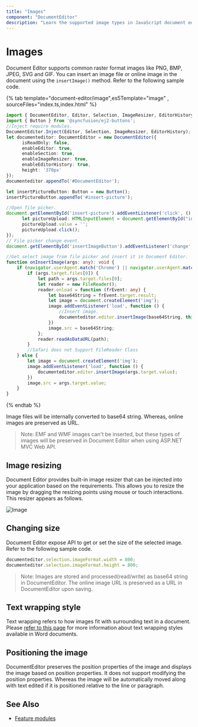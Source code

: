 ```yaml
---
title: "Images"
component: "DocumentEditor"
description: "Learn the supported image types in JavaScript document editor and how to insert, resize, format images."
---
```


# Images

Document Editor supports common raster format images like PNG, BMP, JPEG, SVG and GIF. You can insert an image file or online image in the document using the `insertImage()` method. Refer to the following sample code.

{% tab template="document-editor/image",es5Template="image" , sourceFiles="index.ts,index.html" %}

```typescript
import { DocumentEditor, Editor, Selection, ImageResizer, EditorHistory } from '@syncfusion/ej2-documenteditor';
import { Button } from '@syncfusion/ej2-buttons';
//Inject require modules.
DocumentEditor.Inject(Editor, Selection, ImageResizer, EditorHistory);
let documenteditor: DocumentEditor = new DocumentEditor({
      isReadOnly: false,
      enableEditor: true,
      enableSection: true,
      enableImageResizer: true,
      enableEditorHistory: true,
      height: '370px'
});
documenteditor.appendTo('#DocumentEditor');

let insertPictureButton: Button = new Button();
insertPictureButton.appendTo('#insert-picture');

//Open file picker.
document.getElementById('insert-picture').addEventListener('click', () => {
      let pictureUpload: HTMLInputElement = document.getElementById("insertImageButton") as HTMLInputElement;
      pictureUpload.value = '';
      pictureUpload.click();
});
// File picker change event.
document.getElementById('insertImageButton').addEventListener('change', onInsertImage);

//Get select image from file picker and insert it in Document Editor.
function onInsertImage(args: any): void {
    if (navigator.userAgent.match('Chrome') || navigator.userAgent.match('Firefox') || navigator.userAgent.match('Edge') || navigator.userAgent.match('MSIE') || navigator.userAgent.match('.NET')) {
        if (args.target.files[0]) {
            let path = args.target.files[0];
            let reader = new FileReader();
            reader.onload = function (frEvent: any) {
                let base64String = frEvent.target.result;
                let image = document.createElement('img');
                image.addEventListener('load', function () {
                    //Insert image.
                    documenteditor.editor.insertImage(base64String, this.width, this.height);
                })
                image.src = base64String;
            };
            reader.readAsDataURL(path);
        }
        //Safari does not Support FileReader Class
    } else {
        let image = document.createElement('img');
        image.addEventListener('load', function () {
            documenteditor.editor.insertImage(args.target.value);
        })
        image.src = args.target.value;
    }
}
```

{% endtab %}

Image files will be internally converted to base64 string. Whereas, online images are preserved as URL.

>Note: EMF and WMF images can't be inserted, but these types of images will be preserved in Document Editor when using ASP.NET MVC Web API.

## Image resizing

Document Editor provides built-in image resizer that can be injected into your application based on the requirements. This allows you to resize the image by dragging the resizing points using mouse or touch interactions. This resizer appears as follows.

![Image](images/image.png)

## Changing size

Document Editor expose API to get or set the size of the selected image. Refer to the following sample code.

```typescript
documenteditor.selection.imageFormat.width = 800;
documenteditor.selection.imageFormat.height = 800;
```

>Note: Images are stored and processed(read/write) as base64 string in DocumentEditor. The online image URL is preserved as a URL in DocumentEditor upon saving.

## Text wrapping style

Text wrapping refers to how images fit with surrounding text in a document. Please [refer to this page](../document-editor/text-wrapping-style) for more information about text wrapping styles available in Word documents.

## Positioning the image

DocumentEditor preserves the position properties of the image and displays the image based on position properties. It does not support modifying the position properties. Whereas the image will be automatically moved along with text edited if it is positioned relative to the line or paragraph.

## See Also

* [Feature modules](../document-editor/feature-module/)
